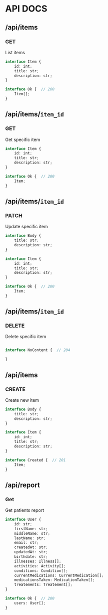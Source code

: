 # API DOCS

## /api/items

### GET

List items


```ts
interface Item {
    id: int;
    title: str;
    description: str;
}

interface Ok {  // 200
    Item[];
}

```

## /api/items/`item_id`

### GET

Get specific item


```ts
interface Item {
    id: int;
    title: str;
    description: str;
}

interface Ok {  // 200
    Item;
}

```

## /api/items/`item_id`

### PATCH

Update specific item

```ts
interface Body {
    title: str;
    description: str;
}
```

```ts
interface Item {
    id: int;
    title: str;
    description: str;
}

interface Ok {  // 200
    Item;
}

```

## /api/items/`item_id`

### DELETE

Delete specific item


```ts

interface NoContent {  // 204

}

```

## /api/items

### CREATE

Create new item

```ts
interface Body {
    title: str;
    description: str;
}
```

```ts
interface Item {
    id: int;
    title: str;
    description: str;
}

interface Created {  // 201
    Item;
}

```

## /api/report

### Get

Get patients report

```ts
interface User {
    id: str;
    firstName: str;
    middleName: str;
    lastName: str;
    email: str;
    createdAt: str;
    updatedAt: str;
    birthdate: str;
    illnesses: Illness[];
    activities: Activity[];
    conditions: Condition[];
    currentMedications: CurrentMedication[];
    medicationsTaken: MedicationTaken[];
    treatements: Treatement[];
}

interface Ok {  // 200
    users: User[];
}

```